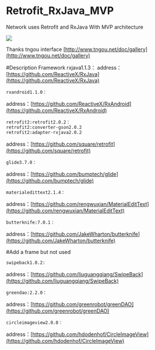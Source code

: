 # Retrofit_RxJava_MVP
Network uses Retrofit and RxJava With MVP architecture


![](https://github.com/blackCave/Retrofit_RxJava_MVP/blob/master/image/C.gif)


Thanks tngou interface [http://www.tngou.net/doc/gallery](http://www.tngou.net/doc/gallery)

#Description Framework
	rxjava1.1.3：
address：[https://github.com/ReactiveX/RxJava](https://github.com/ReactiveX/RxJava)

	rxandroid1.1.0：
address：[https://github.com/ReactiveX/RxAndroid](https://github.com/ReactiveX/RxAndroid)

	retrofit2:retrofit2.0.2：
	retrofit2:converter-gson2.0.2		
	retrofit2:adapter-rxjava2.0.2
address：[https://github.com/square/retrofit](https://github.com/square/retrofit)

	glide3.7.0：
address：[https://github.com/bumptech/glide](https://github.com/bumptech/glide)

	materialedittext2.1.4：
address：[https://github.com/rengwuxian/MaterialEditText](https://github.com/rengwuxian/MaterialEditText)

	butterknife:7.0.1：
address：[https://github.com/JakeWharton/butterknife](https://github.com/JakeWharton/butterknife)

#Add a frame but not used
	
	swipeback1.0.2:
address：[https://github.com/liuguangqiang/SwipeBack](https://github.com/liuguangqiang/SwipeBack)

	greendao:2.2.0：
address：[https://github.com/greenrobot/greenDAO](https://github.com/greenrobot/greenDAO)

	circleimageview2.0.0：
address：[https://github.com/hdodenhof/CircleImageView](https://github.com/hdodenhof/CircleImageView)